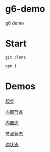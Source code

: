 # g6-demo
g6 demo

# Start

```
git clone 

npm i

```

# Demos

[起步](./demos/start.html)

[内置节点](./demos/base_node.html)

[内置边](./demos/base_edge.html)

[节点状态](./demos/node_state.html)

[边状态](./demos/edge_state.html)

